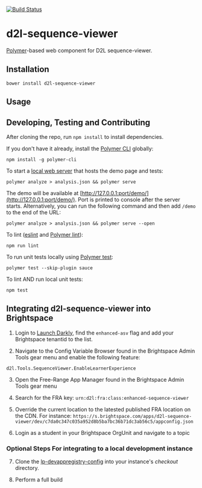 [![Build Status](https://travis-ci.com/Brightspace/d2l-sequence-viewer.svg?token=s5DqGXfBESukCURszFfU&branch=master)](https://travis-ci.com/Brightspace/d2l-sequence-viewer)

# d2l-sequence-viewer

[Polymer](https://www.polymer-project.org)-based web component for D2L sequence-viewer.

## Installation

```shell
bower install d2l-sequence-viewer
```

## Usage

## Developing, Testing and Contributing

After cloning the repo, run `npm install` to install dependencies.

If you don't have it already, install the [Polymer CLI](https://www.polymer-project.org/2.0/docs/tools/polymer-cli) globally:

```shell
npm install -g polymer-cli
```

To start a [local web server](https://www.polymer-project.org/2.0/docs/tools/polymer-cli-commands#serve) that hosts the demo page and tests:

```shell
polymer analyze > analysis.json && polymer serve
```

The demo will be available at [http://127.0.0.1:port/demo/](http://127.0.0.1:port/demo/). Port is printed to console after the server starts. Alternatively, you can run the following command and then add `/demo` to the end of the URL:

```shell
polymer analyze > analysis.json && polymer serve --open
```


To lint ([eslint](http://eslint.org/) and [Polymer lint](https://www.polymer-project.org/2.0/docs/tools/polymer-cli-commands#lint)):

```shell
npm run lint
```

To run unit tests locally using [Polymer test](https://www.polymer-project.org/2.0/docs/tools/polymer-cli-commands#tests):

```shell
polymer test --skip-plugin sauce
```

To lint AND run local unit tests:

```shell
npm test
```

## Integrating d2l-sequence-viewer into Brightspace

1.  Login to [Launch Darkly](https://app.launchdarkly.com/default/test/features/enhanced-asv/targetting), find the `enhanced-asv` flag and add your Brightspace tenantid to the list.

2.  Navigate to the Config Variable Browser found in the Brightspace Admin Tools gear menu and enable the following feature:
```
d2l.Tools.SequenceViewer.EnableLearnerExperience
```

3.  Open the Free-Range App Manager found in the Brightspace Admin Tools gear menu

4.  Search for the FRA key: `urn:d2l:fra:class:enhanced-sequence-viewer`

5.  Override the current location to the latested published FRA location on the CDN.  For instance:
`https://s.brightspace.com/apps/d2l-sequence-viewer/dev/c7da0c347c035a952d8b5ba7bc36b71dc3ab56c5/appconfig.json`

6.  Login as a student in your Brightspace OrgUnit and navigate to a topic


### Optional Steps For integrating to a local development instance

7.  Clone the [lp-devappregistry-config](https://git.dev.d2l/projects/CORE/repos/lp-devappregistry-config/browse) into your instance's _checkout_ directory.

8.  Perform a full build
